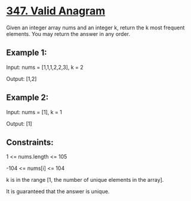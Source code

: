# [347. Valid Anagram](https://leetcode.com/problems/top-k-frequent-elements)

Given an integer array nums and an integer k, return the k most frequent elements. You may return the answer in any order.

## Example 1:

Input: nums = [1,1,1,2,2,3], k = 2

Output: [1,2]

## Example 2:

Input: nums = [1], k = 1

Output: [1]

## Constraints:

1 <= nums.length <= 105

-104 <= nums[i] <= 104

k is in the range [1, the number of unique elements in the array].

It is guaranteed that the answer is unique.